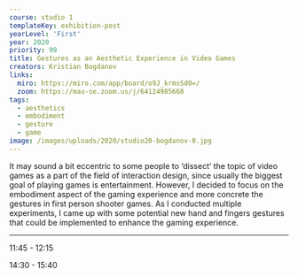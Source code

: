 ```yaml
---
course: studio 1
templateKey: exhibition-post
yearLevel: 'First'
year: 2020
priority: 99
title: Gestures as an Aesthetic Experience in Video Games
creators: Kristian Bogdanov
links:
  miro: https://miro.com/app/board/o9J_krmsSd0=/
  zoom: https://mau-se.zoom.us/j/64124985668
tags:
  - aesthetics
  - embodiment
  - gesture
  - game
image: /images/uploads/2020/studio20-bogdanov-0.jpg
---
```


It may sound a bit eccentric to some people to ‘dissect’ the topic of video games as a part of the field of interaction design, since usually the biggest goal of playing games is entertainment. However, I decided to focus on the embodiment aspect of the gaming experience and more concrete the gestures in first person shooter games. As I conducted multiple experiments, I came up with some potential new hand and fingers gestures that could be implemented to enhance the gaming experience. 

---

11:45 - 12:15

14:30 - 15:40
